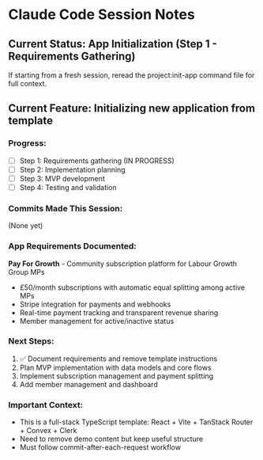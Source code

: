 # Claude Code Session Notes

## Current Status: App Initialization (Step 1 - Requirements Gathering)

If starting from a fresh session, reread the project:init-app command file for full context.

## Current Feature: Initializing new application from template

### Progress:
- [ ] Step 1: Requirements gathering (IN PROGRESS)
- [ ] Step 2: Implementation planning  
- [ ] Step 3: MVP development
- [ ] Step 4: Testing and validation

### Commits Made This Session:
(None yet)

### App Requirements Documented:
**Pay For Growth** - Community subscription platform for Labour Growth Group MPs
- £50/month subscriptions with automatic equal splitting among active MPs
- Stripe integration for payments and webhooks
- Real-time payment tracking and transparent revenue sharing
- Member management for active/inactive status

### Next Steps:
1. ✅ Document requirements and remove template instructions  
2. Plan MVP implementation with data models and core flows
3. Implement subscription management and payment splitting
4. Add member management and dashboard

### Important Context:
- This is a full-stack TypeScript template: React + Vite + TanStack Router + Convex + Clerk
- Need to remove demo content but keep useful structure
- Must follow commit-after-each-request workflow